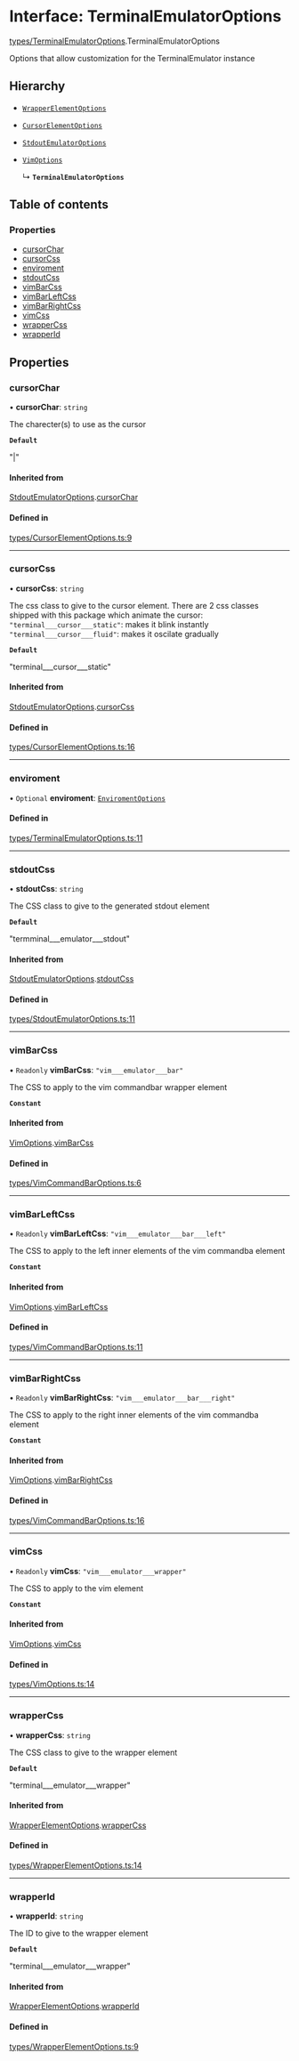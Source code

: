 # Interface: TerminalEmulatorOptions

[types/TerminalEmulatorOptions](../wiki/types.TerminalEmulatorOptions).TerminalEmulatorOptions

Options that allow customization for the TerminalEmulator instance

## Hierarchy

- [`WrapperElementOptions`](../wiki/types.WrapperElementOptions.WrapperElementOptions)

- [`CursorElementOptions`](../wiki/types.CursorElementOptions.CursorElementOptions)

- [`StdoutEmulatorOptions`](../wiki/types.StdoutEmulatorOptions.StdoutEmulatorOptions)

- [`VimOptions`](../wiki/types.VimOptions.VimOptions)

  ↳ **`TerminalEmulatorOptions`**

## Table of contents

### Properties

- [cursorChar](../wiki/types.TerminalEmulatorOptions.TerminalEmulatorOptions#cursorchar)
- [cursorCss](../wiki/types.TerminalEmulatorOptions.TerminalEmulatorOptions#cursorcss)
- [enviroment](../wiki/types.TerminalEmulatorOptions.TerminalEmulatorOptions#enviroment)
- [stdoutCss](../wiki/types.TerminalEmulatorOptions.TerminalEmulatorOptions#stdoutcss)
- [vimBarCss](../wiki/types.TerminalEmulatorOptions.TerminalEmulatorOptions#vimbarcss)
- [vimBarLeftCss](../wiki/types.TerminalEmulatorOptions.TerminalEmulatorOptions#vimbarleftcss)
- [vimBarRightCss](../wiki/types.TerminalEmulatorOptions.TerminalEmulatorOptions#vimbarrightcss)
- [vimCss](../wiki/types.TerminalEmulatorOptions.TerminalEmulatorOptions#vimcss)
- [wrapperCss](../wiki/types.TerminalEmulatorOptions.TerminalEmulatorOptions#wrappercss)
- [wrapperId](../wiki/types.TerminalEmulatorOptions.TerminalEmulatorOptions#wrapperid)

## Properties

### cursorChar

• **cursorChar**: `string`

The charecter(s) to use as the cursor

**`Default`**

"|"

#### Inherited from

[StdoutEmulatorOptions](../wiki/types.StdoutEmulatorOptions.StdoutEmulatorOptions).[cursorChar](../wiki/types.StdoutEmulatorOptions.StdoutEmulatorOptions#cursorchar)

#### Defined in

[types/CursorElementOptions.ts:9](https://github.com/LucEnden/unix-terminal-emulator/blob/aabb3e8/src/types/CursorElementOptions.ts#L9)

___

### cursorCss

• **cursorCss**: `string`

The css class to give to the cursor element. There are 2 css classes shipped with this package which animate the cursor:  
```"terminal___cursor___static"```: makes it blink instantly  
```"terminal___cursor___fluid"```: makes it oscilate gradually

**`Default`**

"terminal___cursor___static"

#### Inherited from

[StdoutEmulatorOptions](../wiki/types.StdoutEmulatorOptions.StdoutEmulatorOptions).[cursorCss](../wiki/types.StdoutEmulatorOptions.StdoutEmulatorOptions#cursorcss)

#### Defined in

[types/CursorElementOptions.ts:16](https://github.com/LucEnden/unix-terminal-emulator/blob/aabb3e8/src/types/CursorElementOptions.ts#L16)

___

### enviroment

• `Optional` **enviroment**: [`EnviromentOptions`](../wiki/types.EnviromentOptions.EnviromentOptions)

#### Defined in

[types/TerminalEmulatorOptions.ts:11](https://github.com/LucEnden/unix-terminal-emulator/blob/aabb3e8/src/types/TerminalEmulatorOptions.ts#L11)

___

### stdoutCss

• **stdoutCss**: `string`

The CSS class to give to the generated stdout element

**`Default`**

"termminal___emulator___stdout"

#### Inherited from

[StdoutEmulatorOptions](../wiki/types.StdoutEmulatorOptions.StdoutEmulatorOptions).[stdoutCss](../wiki/types.StdoutEmulatorOptions.StdoutEmulatorOptions#stdoutcss)

#### Defined in

[types/StdoutEmulatorOptions.ts:11](https://github.com/LucEnden/unix-terminal-emulator/blob/aabb3e8/src/types/StdoutEmulatorOptions.ts#L11)

___

### vimBarCss

• `Readonly` **vimBarCss**: ``"vim___emulator___bar"``

The CSS to apply to the vim commandbar wrapper element

**`Constant`**

#### Inherited from

[VimOptions](../wiki/types.VimOptions.VimOptions).[vimBarCss](../wiki/types.VimOptions.VimOptions#vimbarcss)

#### Defined in

[types/VimCommandBarOptions.ts:6](https://github.com/LucEnden/unix-terminal-emulator/blob/aabb3e8/src/types/VimCommandBarOptions.ts#L6)

___

### vimBarLeftCss

• `Readonly` **vimBarLeftCss**: ``"vim___emulator___bar___left"``

The CSS to apply to the left inner elements of the vim commandba element

**`Constant`**

#### Inherited from

[VimOptions](../wiki/types.VimOptions.VimOptions).[vimBarLeftCss](../wiki/types.VimOptions.VimOptions#vimbarleftcss)

#### Defined in

[types/VimCommandBarOptions.ts:11](https://github.com/LucEnden/unix-terminal-emulator/blob/aabb3e8/src/types/VimCommandBarOptions.ts#L11)

___

### vimBarRightCss

• `Readonly` **vimBarRightCss**: ``"vim___emulator___bar___right"``

The CSS to apply to the right inner elements of the vim commandba element

**`Constant`**

#### Inherited from

[VimOptions](../wiki/types.VimOptions.VimOptions).[vimBarRightCss](../wiki/types.VimOptions.VimOptions#vimbarrightcss)

#### Defined in

[types/VimCommandBarOptions.ts:16](https://github.com/LucEnden/unix-terminal-emulator/blob/aabb3e8/src/types/VimCommandBarOptions.ts#L16)

___

### vimCss

• `Readonly` **vimCss**: ``"vim___emulator___wrapper"``

The CSS to apply to the vim element

**`Constant`**

#### Inherited from

[VimOptions](../wiki/types.VimOptions.VimOptions).[vimCss](../wiki/types.VimOptions.VimOptions#vimcss)

#### Defined in

[types/VimOptions.ts:14](https://github.com/LucEnden/unix-terminal-emulator/blob/aabb3e8/src/types/VimOptions.ts#L14)

___

### wrapperCss

• **wrapperCss**: `string`

The CSS class to give to the wrapper element

**`Default`**

"terminal___emulator___wrapper"

#### Inherited from

[WrapperElementOptions](../wiki/types.WrapperElementOptions.WrapperElementOptions).[wrapperCss](../wiki/types.WrapperElementOptions.WrapperElementOptions#wrappercss)

#### Defined in

[types/WrapperElementOptions.ts:14](https://github.com/LucEnden/unix-terminal-emulator/blob/aabb3e8/src/types/WrapperElementOptions.ts#L14)

___

### wrapperId

• **wrapperId**: `string`

The ID to give to the wrapper element

**`Default`**

"terminal___emulator___wrapper"

#### Inherited from

[WrapperElementOptions](../wiki/types.WrapperElementOptions.WrapperElementOptions).[wrapperId](../wiki/types.WrapperElementOptions.WrapperElementOptions#wrapperid)

#### Defined in

[types/WrapperElementOptions.ts:9](https://github.com/LucEnden/unix-terminal-emulator/blob/aabb3e8/src/types/WrapperElementOptions.ts#L9)
